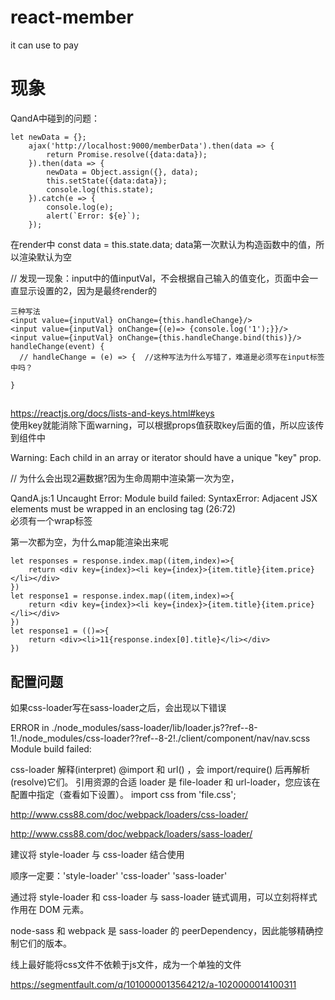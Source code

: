 # react-member
it can use to pay

# 现象

QandA中碰到的问题：
```
let newData = {};
    ajax('http://localhost:9000/memberData').then(data => {
        return Promise.resolve({data:data});
    }).then(data => {
        newData = Object.assign({}, data);    
        this.setState({data:data});
        console.log(this.state);
    }).catch(e => {
        console.log(e);
        alert(`Error: ${e}`);
    });
```
在render中  const data = this.state.data; 
data第一次默认为构造函数中的值，所以渲染默认为空


// 发现一现象：input中的值inputVal，不会根据自己输入的值变化，页面中会一直显示设置的2，因为是最终render的
```
三种写法
<input value={inputVal} onChange={this.handleChange}/>
<input value={inputVal} onChange={(e)=> {console.log('1');}}/>
<input value={inputVal} onChange={this.handleChange.bind(this)}/>
handleChange(event) {
  // handleChange = (e) => {  //这种写法为什么写错了，难道是必须写在input标签中吗？

}
```
## 
https://reactjs.org/docs/lists-and-keys.html#keys  
使用key就能消除下面warning，可以根据props值获取key后面的值，所以应该传到组件中

Warning: Each child in an array or iterator should have a unique "key" prop.

// 为什么会出现2遍数据?因为生命周期中渲染第一次为空，

QandA.js:1 Uncaught Error: Module build failed: SyntaxError: Adjacent JSX elements must be wrapped in an enclosing tag (26:72)   
必须有一个wrap标签

第一次都为空，为什么map能渲染出来呢

```
let responses = response.index.map((item,index)=>{
    return <div key={index}><li key={index}>{item.title}{item.price}</li></div>
})
let response1 = response.index.map((item,index)=>{
    return <div key={index}><li key={index}>{item.title}{item.price}</li></div>
})
let response1 = (()=>{
    return <div><li>11{response.index[0].title}</li></div>
})
```

## 配置问题
如果css-loader写在sass-loader之后，会出现以下错误

ERROR in ./node_modules/sass-loader/lib/loader.js??ref--8-1!./node_modules/css-loader??ref--8-2!./client/component/nav/nav.scss
Module build failed:

css-loader 解释(interpret) @import 和 url() ，会 import/require() 后再解析(resolve)它们。
引用资源的合适 loader 是 file-loader 和 url-loader，您应该在配置中指定（查看如下设置）。
import css from 'file.css';

http://www.css88.com/doc/webpack/loaders/css-loader/

http://www.css88.com/doc/webpack/loaders/sass-loader/

建议将 style-loader 与 css-loader 结合使用

顺序一定要：'style-loader'   'css-loader'  'sass-loader'

通过将 style-loader 和 css-loader 与 sass-loader 链式调用，可以立刻将样式作用在 DOM 元素。

node-sass 和 webpack 是 sass-loader 的 peerDependency，因此能够精确控制它们的版本。

线上最好能将css文件不依赖于js文件，成为一个单独的文件


https://segmentfault.com/q/1010000013564212/a-1020000014100311